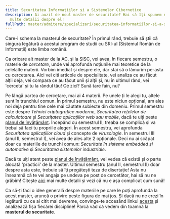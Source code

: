 ```yaml
---
title: Securitatea Informațiilor și a Sistemelor Cibernetice
description: Ai auzit de noul master de securitate? Hai să îți spunem noi mai
  multe detalii despre el!
fullPath: master/admitere/specializari/securitatea-informatiilor-si-a-sistemelor-cibernetice
---
```

Care-i schema la masterul de securitate? În primul rând, trebuie să știi că singura legătură a acestui program de studii cu SRI-ul (Sistemul Român de Informații) este limba română.  

Ca oricare alt master de la AC, și la SISC, vei avea, în fiecare semestru, o materie de *cercetare*, unde vei aprofunda noțiunile mai teoretice de la celelalte materii. Vorbim imediat și despre ele, dar stai să o lămurim pe-asta cu cercetarea. Aici vei citi articole de specialitate, vei analiza ce au făcut alții deja, vei compara ce au făcut unii și alții și, nu în ultimul rând, vei 'cerceta' și tu la rândul tău! Ce zici? Sună tare fain, nu? 

Pe lângă partea de cercetare, mai ai 4 materii. Pe unele ți le alegi tu, altele sunt în trunchiul comun. În primul semestru, nu este niciun opțional, am ales noi deja pentru tine cele mai căutate subiecte din domeniu. Primul semestru este despre *Tehnici criptografice moderne*, *Securitatea rețelelor de calculatoare* și *Securitatea aplicațiilor web sau mobile*, dacă te uiți peste [planul de învățământ](https://ac.upt.ro/specializari/securitatea-informatiilor-si-a-sistemelor-cibernetice-planul-de-invatamant/). Începând cu semestrul II, treaba se complică și va trebui să faci tu propriile alegeri. În acest semestru, vei aprofunda *Securitatea aplicațiilor cloud* și concepte de *virusologie*. În semestrul III (anul II, semestrul I), vei avea de ales alte 2 opționale. Deci nu ai scăpat doar cu materiile de trunchi comun: *Securitate în sisteme embedded și automotive* și *Securitatea sistemelor industriale*. 

Dacă te uiți atent peste [planul de învățământ](https://ac.upt.ro/specializari/securitatea-informatiilor-si-a-sistemelor-cibernetice-planul-de-invatamant/), vei vedea că există și o parte alocată 'practicii' de la master. Ultimul semestru (anul II, semestrul II) doar despre asta este, trebuie să îți pregătești teza de disertație! Asta nu înseamnă că te vei angaja pe undeva pe post de cercetător, hai să nu ne grăbim! Citește [aici](https://ac.upt.ro/practica-master/) mai multe detalii și vezi că nu e așa complicat cum sună!

Ca să-ți faci o idee generală despre materiile pe care le poți aprofunda la acest master, aruncă o privire peste figura de mai jos. Și dacă nu ne crezi în legătură cu ce ai citit mai devreme, convinge-te accesând linkul [acesta](https://ac.upt.ro/specializari/securitatea-informatiilor-si-a-sistemelor-cibernetice-planul-de-invatamant/) și analizează fișa fiecărei discipline! Parcă văd că vedem din toamnă la **masterul de securitate**.

<Fig src="/uploads/sisc.png" alt="Subiectele abordate la masterul de securitate (SISC)" caption="Subiectele abordate la masterul de securitate (SISC)"></Fig>